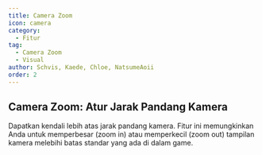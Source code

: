 ```yaml
---
title: Camera Zoom
icon: camera
category:
  - Fitur
tag:
  - Camera Zoom
  - Visual
author: Schvis, Kaede, Chloe, NatsumeAoii
order: 2
---
```


## Camera Zoom: Atur Jarak Pandang Kamera

Dapatkan kendali lebih atas jarak pandang kamera. Fitur ini memungkinkan Anda untuk memperbesar (zoom in) atau memperkecil (zoom out) tampilan kamera melebihi batas standar yang ada di dalam game.